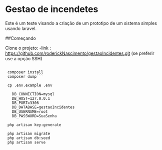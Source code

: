 

# Gestao de incendetes
Este é um teste visando a criação de um prototipo de um sistema simples usando laravel.

##Começando

Clone o projeto:
  -link : https://github.com/roderickNascimento/gestaoIncidentes.git
  (se preferir use a opção SSH)
  
 ```cd gestaoIncidentes
  
  composer install
  composer dump```

  cp .env.example .env
  
    DB_CONNECTION=mysql
    DB_HOST=127.0.0.1
    DB_PORT=3306
    DB_DATABASE=gestaoIncidentes
    DB_USERNAME=root
    DB_PASSWORD=SuaSenha

  php artisan key:generate

  php artisan migrate
  php artisan db:seed
  php artisan serve
